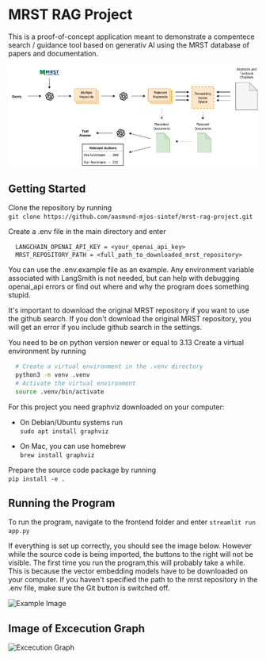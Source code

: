 # MRST RAG Project

This is a proof-of-concept application meant to demonstrate a compentece search / guidance tool based on generativ AI using the MRST database of papers and documentation.

![RAG pipeline](images/pipeline.png)

## Getting Started

Clone the repository by running  
```git clone https://github.com/aasmund-mjos-sintef/mrst-rag-project.git```

Create a .env file in the main directory and enter  
```
  LANGCHAIN_OPENAI_API_KEY = <your_openai_api_key>  
  MRST_REPOSITORY_PATH = <full_path_to_downloaded_mrst_repository>
```  

You can use the .env.example file as an example. Any environment variable associated with LangSmith is not needed, but can help with debugging openai_api errors or find out where and why the program does something stupid.

It's important to download the original MRST repository if you want to use the github search. If you don't download the original MRST repository, you will get an error if you include github search in the settings.

You need to be on python version newer or equal to 3.13
Create a virtual environment by running  
```bash
  # Create a virtual environment in the .venv directory
  python3 -m venv .venv
  # Activate the virtual environment
  source .venv/bin/activate
```

For this project you need graphviz downloaded on your computer:  
- On Debian/Ubuntu systems run  
```sudo apt install graphviz```   

- On Mac, you can use homebrew  
```brew install graphviz```  

Prepare the source code package by running  
```pip install -e .```  

## Running the Program

To run the program, navigate to the frontend folder and enter
```streamlit run app.py```  

If everything is set up correctly, you should see the image below. However while the source code is being imported, the buttons to the right will not be visible. The first time you run the program,this will probably take a while. This is because the vector embedding models have to be downloaded on your computer. If you haven't specified the path to the mrst repository in the .env file, make sure the Git button is switched off.

![Example Image](images/app_loaded.png)

## Image of Excecution Graph

![Excecution Graph](images/graph_vizualization.png)

